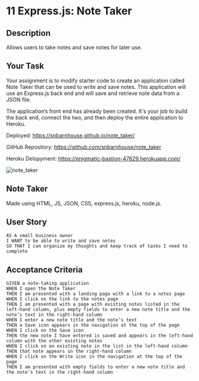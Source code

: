 # 11 Express.js: Note Taker

## Description

Allows users to take notes and save notes for later use.

## Your Task

Your assignment is to modify starter code to create an application called Note Taker that can be used to write and save notes. This application will use an Express.js back end and will save and retrieve note data from a JSON file.

The application’s front end has already been created. It's your job to build the back end, connect the two, and then deploy the entire application to Heroku.

Deployed: https://snbarnhouse.github.io/note_taker/ 

GitHub Repository: https://github.com/snbarnhouse/note_taker 

Heroku Delopyment: https://enigmatic-bastion-47629.herokuapp.com/ 

![note_taker](https://user-images.githubusercontent.com/77131387/115313899-1e1c0b80-a142-11eb-9aea-5b2cdc989f35.png)


## Note Taker 

Made using HTML, JS, JSON, CSS, express.js, heroku, node.js.


## User Story

```
AS A small business owner
I WANT to be able to write and save notes
SO THAT I can organize my thoughts and keep track of tasks I need to complete
```


## Acceptance Criteria

```
GIVEN a note-taking application
WHEN I open the Note Taker
THEN I am presented with a landing page with a link to a notes page
WHEN I click on the link to the notes page
THEN I am presented with a page with existing notes listed in the left-hand column, plus empty fields to enter a new note title and the note’s text in the right-hand column
WHEN I enter a new note title and the note’s text
THEN a Save icon appears in the navigation at the top of the page
WHEN I click on the Save icon
THEN the new note I have entered is saved and appears in the left-hand column with the other existing notes
WHEN I click on an existing note in the list in the left-hand column
THEN that note appears in the right-hand column
WHEN I click on the Write icon in the navigation at the top of the page
THEN I am presented with empty fields to enter a new note title and the note’s text in the right-hand column
```